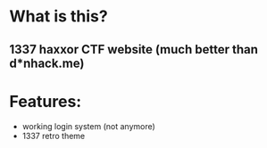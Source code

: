 # What is this?

## 1337 haxxor CTF website (much better than d*nhack.me)

# Features:
- working login system (not anymore)
- 1337 retro theme
